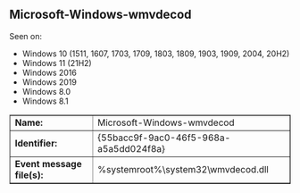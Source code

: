 ## Microsoft-Windows-wmvdecod

Seen on:
* Windows 10 (1511, 1607, 1703, 1709, 1803, 1809, 1903, 1909, 2004, 20H2)
* Windows 11 (21H2)
* Windows 2016
* Windows 2019
* Windows 8.0
* Windows 8.1

<table border="1" class="docutils">
  <tbody>
    <tr>
      <td><b>Name:</b></td>
      <td>Microsoft-Windows-wmvdecod</td>
    </tr>
    <tr>
      <td><b>Identifier:</b></td>
      <td>{55bacc9f-9ac0-46f5-968a-a5a5dd024f8a}</td>
    </tr>
    <tr>
      <td><b>Event message file(s):</b></td>
      <td>%systemroot%\system32\wmvdecod.dll</td>
    </tr>
  </tbody>
</table>

&nbsp;

